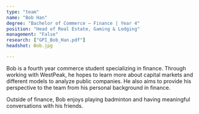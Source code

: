 ```yaml
---
type: "team"
name: "Bob Han"
degree: "Bachelor of Commerce – Finance | Year 4"
position: "Head of Real Estate, Gaming & Lodging"
management: "False"
research: ["GPI_Bob_Han.pdf"]
headshot: Bob.jpg

---
```


Bob is a fourth year commerce student specializing in finance. Through working with WestPeak, he hopes to learn more about capital markets and different models to analyze public companies. He also aims to provide his perspective to the team from his personal background in finance.

Outside of finance, Bob enjoys playing badminton and having meaningful conversations with his friends.
